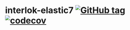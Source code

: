 # interlok-elastic7 [![GitHub tag](https://img.shields.io/github/tag/adaptris/interlok-elastic7.svg)](https://github.com/adaptris/interlok-elastic7/tags) [![codecov](https://codecov.io/gh/adaptris/interlok-elastic7/branch/develop/graph/badge.svg)](https://codecov.io/gh/adaptris/interlok-elastic7)


